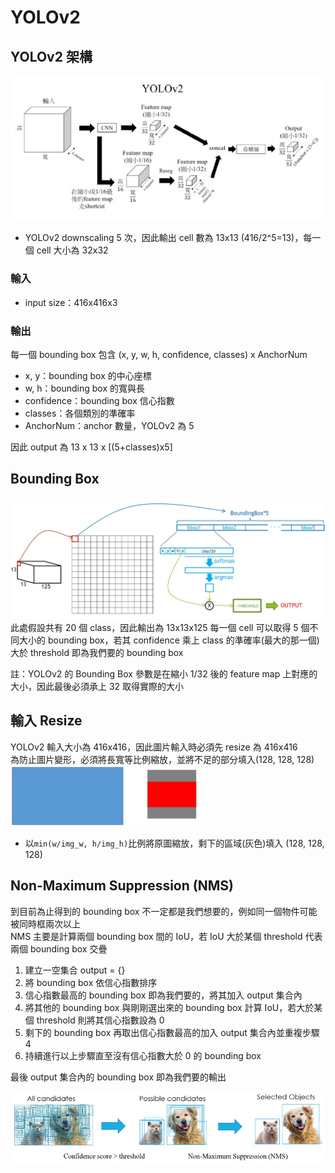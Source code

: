 # YOLOv2

## YOLOv2 架構
![](image/yolov2Architecture.jpg)  
- YOLOv2 downscaling 5 次，因此輸出 cell 數為 13x13 (416/2^5=13)，每一個 cell 大小為 32x32
### 輸入
- input size：416x416x3
### 輸出
每一個 bounding box 包含 (x, y, w, h, confidence, classes) x AnchorNum
- x, y：bounding box 的中心座標
- w, h：bounding box 的寬與長
- confidence：bounding box 信心指數
- classes：各個類別的準確率
- AnchorNum：anchor 數量，YOLOv2 為 5  

因此 output 為 13 x 13 x [(5+classes)x5]

## Bounding Box
<img src="image/detail.jpg" width="600">  
此處假設共有 20 個 class，因此輸出為 13x13x125  
每一個 cell 可以取得 5 個不同大小的 bounding box，若其 confidence 乘上 class 的準確率(最大的那一個)大於 threshold 即為我們要的 bounding box  
  
註：YOLOv2 的 Bounding Box 參數是在縮小 1/32 後的 feature map 上對應的大小，因此最後必須承上 32 取得實際的大小

## 輸入 Resize
YOLOv2 輸入大小為 416x416，因此圖片輸入時必須先 resize 為 416x416  
為防止圖片變形，必須將長寬等比例縮放，並將不足的部分填入(128, 128, 128)  
<img src="image/resize.jpg" width="300">  

- 以```min(w/img_w, h/img_h)```比例將原圖縮放，剩下的區域(灰色)填入 (128, 128, 128)

## Non-Maximum Suppression (NMS)
到目前為止得到的 bounding box 不一定都是我們想要的，例如同一個物件可能被同時框兩次以上  
NMS 主要是計算兩個 bounding box 間的 IoU，若 IoU 大於某個 threshold 代表兩個 bounding box 交疊  
1. 建立一空集合 output = {}
2. 將 bounding box 依信心指數排序
3. 信心指數最高的 bounding box 即為我們要的，將其加入 output 集合內
4. 將其他的 bounding box 與剛剛選出來的 bounding box 計算 IoU，若大於某個 threshold 則將其信心指數設為 0
5. 剩下的 bounding box 再取出信心指數最高的加入 output 集合內並重複步驟 4
6. 持續進行以上步驟直至沒有信心指數大於 0 的 bounding box  

最後 output 集合內的 bounding box 即為我們要的輸出

![](image/NMS.jpg)
